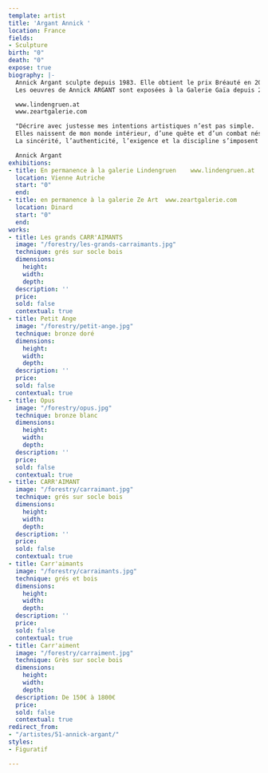 ```yaml
---
template: artist
title: 'Argant Annick '
location: France
fields:
- Sculpture
birth: "0"
death: "0"
expose: true
biography: |-
  Annick Argant sculpte depuis 1983. Elle obtient le prix Bréauté en 2007 par l'Académie Française des Beaux Arts pour son oeuvre l'Oiseau-enclume.
  Les oeuvres de Annick ARGANT sont exposées à la Galerie Gaïa depuis 2016 et par les galeries Lindengruen à Wien (Autriche) et Ze Art à Dinard.

  www.lindengruen.at
  www.zeartgalerie.com

  "Décrire avec justesse mes intentions artistiques n’est pas simple.
  Elles naissent de mon monde intérieur, d’une quête et d’un combat nés d’un monde qui m’entoure, une nostalgie de l’idéal et des nobles inspirations de l’esprit.
  La sincérité, l’authenticité, l’exigence et la discipline s’imposent dans toutes mes recherches artistiques. Elles me conduisent à cet éclairage, à cette révélation de l’essentiel là ou la simplicité tutoie la complexité, là ou la beauté tutoie la laideur, là ou la douceur tutoie la cruauté pour ensuite offrir à ce monde extérieur un jardin silencieux, sensible et subtil où pousse un équilibre fragile, un besoin vital de l’existence telle que l’espérance, la beauté et l’amour."

  Annick Argant
exhibitions:
- title: En permanence à la galerie Lindengruen    www.lindengruen.at
  location: Vienne Autriche
  start: "0"
  end: 
- title: en permanence à la galerie Ze Art  www.zeartgalerie.com
  location: Dinard
  start: "0"
  end: 
works:
- title: Les grands CARR'AIMANTS
  image: "/forestry/les-grands-carraimants.jpg"
  technique: grés sur socle bois
  dimensions:
    height: 
    width: 
    depth: 
  description: ''
  price: 
  sold: false
  contextual: true
- title: Petit Ange
  image: "/forestry/petit-ange.jpg"
  technique: bronze doré
  dimensions:
    height: 
    width: 
    depth: 
  description: ''
  price: 
  sold: false
  contextual: true
- title: Opus
  image: "/forestry/opus.jpg"
  technique: bronze blanc
  dimensions:
    height: 
    width: 
    depth: 
  description: ''
  price: 
  sold: false
  contextual: true
- title: CARR'AIMANT
  image: "/forestry/carraimant.jpg"
  technique: grés sur socle bois
  dimensions:
    height: 
    width: 
    depth: 
  description: ''
  price: 
  sold: false
  contextual: true
- title: Carr'aimants
  image: "/forestry/carraimants.jpg"
  technique: grés et bois
  dimensions:
    height: 
    width: 
    depth: 
  description: ''
  price: 
  sold: false
  contextual: true
- title: Carr'aiment
  image: "/forestry/carraiment.jpg"
  technique: Grès sur socle bois
  dimensions:
    height: 
    width: 
    depth: 
  description: De 150€ à 1800€
  price: 
  sold: false
  contextual: true
redirect_from:
- "/artistes/51-annick-argant/"
styles:
- Figuratif

---
```

